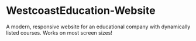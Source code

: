 # WestcoastEducation-Website
A modern, responsive website for an educational company with dynamically listed courses. 
Works on most screen sizes!
